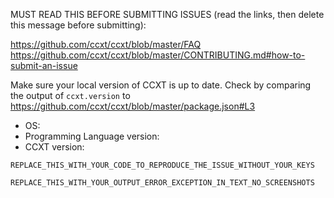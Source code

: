 MUST READ THIS BEFORE SUBMITTING ISSUES (read the links, then delete this message before submitting):

https://github.com/ccxt/ccxt/blob/master/FAQ
https://github.com/ccxt/ccxt/blob/master/CONTRIBUTING.md#how-to-submit-an-issue

Make sure your local version of CCXT is up to date. Check by comparing the output of `ccxt.version` to https://github.com/ccxt/ccxt/blob/master/package.json#L3

- OS:
- Programming Language version:
- CCXT version:

```
REPLACE_THIS_WITH_YOUR_CODE_TO_REPRODUCE_THE_ISSUE_WITHOUT_YOUR_KEYS
```

```
REPLACE_THIS_WITH_YOUR_OUTPUT_ERROR_EXCEPTION_IN_TEXT_NO_SCREENSHOTS
```
